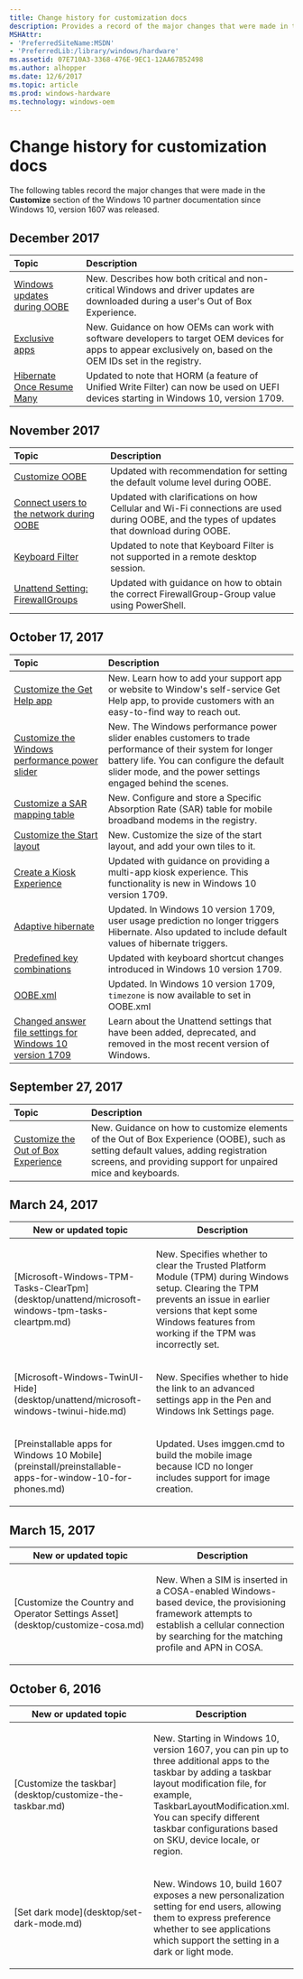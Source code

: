 ```yaml
---
title: Change history for customization docs
description: Provides a record of the major changes that were made in the Customize section of the Windows 10 partner documentation.
MSHAttr:
- 'PreferredSiteName:MSDN'
- 'PreferredLib:/library/windows/hardware'
ms.assetid: 07E710A3-3368-476E-9EC1-12AA67B52498
ms.author: alhopper
ms.date: 12/6/2017
ms.topic: article
ms.prod: windows-hardware
ms.technology: windows-oem
---
```

# Change history for customization docs

The following tables record the major changes that were made in the **Customize** section of the Windows 10 partner documentation since Windows 10, version 1607 was released.

## December 2017

| Topic                                          | Description                                                                                        |
|:-----------------------------------------------|:---------------------------------------------------------------------------------------------------|
| [Windows updates during OOBE](desktop/windows-updates-during-oobe.md) | New. Describes how both critical and non-critical Windows and driver updates are downloaded during a user's Out of Box Experience. |
| [Exclusive apps](preinstall/exclusive-apps.md) | New. Guidance on how OEMs can work with software developers to target OEM devices for apps to appear exclusively on, based on the OEM IDs set in the registry.    |
| [Hibernate Once Resume Many](enterprise/hibernate-once-resume-many-horm-.md)  | Updated to note that HORM (a feature of Unified Write Filter) can now be used on UEFI devices starting in Windows 10, version 1709.    |

## November 2017

| Topic                                          | Description                                                                                        |
|:-----------------------------------------------|:---------------------------------------------------------------------------------------------------|
| [Customize OOBE](desktop/customize-oobe.md)    | Updated with recommendation for setting the default volume level during OOBE.                      |
| [Connect users to the network during OOBE](desktop/connect-to-network.md) | Updated with clarifications on how Cellular and Wi-Fi connections are used during OOBE, and the types of updates that download during OOBE.   |
| [Keyboard Filter](enterprise/keyboardfilter.md)      | Updated to note that Keyboard Filter is not supported in a remote desktop session.           |
| [Unattend Setting: FirewallGroups](desktop/unattend/networking-mpssvc-svcfirewallgroups.md)   | Updated with guidance on how to obtain the correct FirewallGroup-Group value using PowerShell.    |

## October 17, 2017

| Topic                                      | Description                                                                                        |
|:-------------------------------------------|:---------------------------------------------------------------------------------------------------|
| [Customize the Get Help app](desktop/customize-get-help-app.md)    | New. Learn how to add your support app or website to Window's self-service Get Help app, to provide customers with an easy-to-find way to reach out. |
| [Customize the Windows performance power slider](desktop/customize-power-slider.md) | New. The Windows performance power slider enables customers to trade performance of their system for longer battery life. You can configure the default slider mode, and the power settings engaged behind the scenes. |
| [Customize a SAR mapping table](desktop/customize-sar-mapping-table.md) | New. Configure and store a Specific Absorption Rate (SAR) table for mobile broadband modems in the registry. |
| [Customize the Start layout](desktop/customize-start-layout.md) | New. Customize the size of the start layout, and add your own tiles to it. |
| [Create a Kiosk Experience](enterprise/create-a-kiosk-image.md) | Updated with guidance on providing a multi-app kiosk experience. This functionality is new in Windows 10 version 1709. |
| [Adaptive hibernate](power-settings/adaptive-hibernate.md) | Updated. In Windows 10 version 1709, user usage prediction no longer triggers Hibernate. Also updated to include default values of hibernate triggers. |
| [Predefined key combinations](enterprise/predefined-key-combinations.md) | Updated with keyboard shortcut changes introduced in Windows 10 version 1709. |
| [OOBE.xml](desktop/oobexml.md) | Updated. In Windows 10 version 1709, `timezone` is now available to set in OOBE.xml |
| [Changed answer file settings for Windows 10 version 1709](desktop/unattend/changed-answer-file-settings-for-windows-10-build-1709.md) | Learn about the Unattend settings that have been added, deprecated, and removed in the most recent version of Windows. |

## September 27, 2017

| Topic                                      | Description                                                                                        |
|:-------------------------------------------|:---------------------------------------------------------------------------------------------------|
| [Customize the Out of Box Experience](desktop/customize-oobe.md) | New. Guidance on how to customize elements of the Out of Box Experience (OOBE), such as setting default values, adding registration screens, and providing support for unpaired mice and keyboards. |

## March 24, 2017

<table>
<colgroup>
<col width="50%" />
<col width="50%" />
</colgroup>
<thead>
<tr class="header">
<th>New or updated topic</th>
<th>Description</th>
</tr>
</thead>
<tbody>
<tr class="even">
<td><p>[Microsoft-Windows-TPM-Tasks-ClearTpm](desktop/unattend/microsoft-windows-tpm-tasks-cleartpm.md)</p></td>
<td><p>New. Specifies whether to clear the Trusted Platform Module (TPM) during Windows setup. Clearing the TPM prevents an issue in earlier versions that kept some Windows features from working if the TPM was incorrectly set.</p></td>
</tr>
<tr class="odd">
<td><p>[Microsoft-Windows-TwinUI-Hide](desktop/unattend/microsoft-windows-twinui-hide.md)</p></td>
<td><p>New. Specifies whether to hide the link to an advanced settings app in the Pen and Windows Ink Settings page.</p></td>
</tr>
<tr class="even">
<td><p>[Preinstallable apps for Windows 10 Mobile](preinstall/preinstallable-apps-for-window-10-for-phones.md)</p></td>
<td><p>Updated. Uses imggen.cmd to build the mobile image because ICD no longer includes support for image creation. </p></td>
</tr>
</tbody>
</table>

## March 15, 2017

<table>
<colgroup>
<col width="50%" />
<col width="50%" />
</colgroup>
<thead>
<tr class="header">
<th>New or updated topic</th>
<th>Description</th>
</tr>
</thead>
<tbody>
<tr class="odd">
<td><p>[Customize the Country and Operator Settings Asset](desktop/customize-cosa.md)</p></td>
<td><p>New. When a SIM is inserted in a COSA-enabled Windows-based device, the provisioning framework attempts to establish a cellular connection by searching for the matching profile and APN in COSA.</p></td>
</tr>

</tbody>
</table>

## October 6, 2016


<table>
<colgroup>
<col width="50%" />
<col width="50%" />
</colgroup>
<thead>
<tr class="header">
<th>New or updated topic</th>
<th>Description</th>
</tr>
</thead>
<tbody>
<tr class="odd">
<td><p>[Customize the taskbar](desktop/customize-the-taskbar.md)</p></td>
<td><p>New. Starting in Windows 10, version 1607, you can pin up to three additional apps to the taskbar by adding a taskbar layout modification file, for example, TaskbarLayoutModification.xml. You can specify different taskbar configurations based on SKU, device locale, or region.</p></td>
</tr>
<tr class="even">
<td><p>[Set dark mode](desktop/set-dark-mode.md)</p></td>
<td><p>New. Windows 10, build 1607 exposes a new personalization setting for end users, allowing them to express preference whether to see applications which support the setting in a dark or light mode.</p></td>
</tr>
</tbody>
</table>
